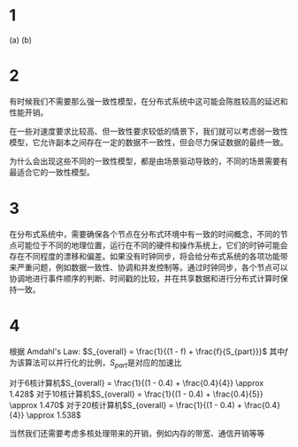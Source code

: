 # 1
(a)
(b)

# 2
有时候我们不需要那么强一致性模型，在分布式系统中这可能会陈胜较高的延迟和性能开销。

在一些对速度要求比较高、但一致性要求较低的情景下，我们就可以考虑弱一致性模型，它允许副本之间存在一定的数据不一致性，但会尽力保证数据的最终一致。

为什么会出现这些不同的一致性模型，都是由场景驱动导致的，不同的场景需要有最适合它的一致性模型。

# 3
在分布式系统中，需要确保各个节点在分布式环境中有一致的时间概念，不同的节点可能位于不同的地理位置，运行在不同的硬件和操作系统上，它们的时钟可能会存在不同程度的漂移和偏差。如果没有时钟同步，将会给分布式系统的各项功能带来严重问题，例如数据一致性、协调和并发控制等。通过时钟同步，各个节点可以协调地进行事件顺序的判断、时间戳的比较，并在共享数据和进行分布式计算时保持一致。

# 4
根据 Amdahl's Law: $S_{overall} = \frac{1}{(1 - f) + \frac{f}{S_{part}}}$
其中$f$为该算法可以并行化的比例，$S_{part}$是对应的加速比

对于6核计算机$S_{overall} = \frac{1}{(1 - 0.4) + \frac{0.4}{4}} \approx 1.428$
对于10核计算机$S_{overall} = \frac{1}{(1 - 0.4) + \frac{0.4}{5}} \approx 1.470$
对于20核计算机$S_{overall} = \frac{1}{(1 - 0.4) + \frac{0.4}{4}} \approx 1.538$

当然我们还需要考虑多核处理带来的开销，例如内存的带宽、通信开销等等